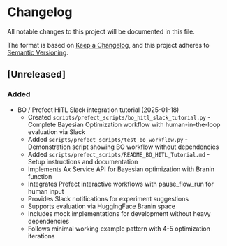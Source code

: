 # Changelog

All notable changes to this project will be documented in this file.

The format is based on [Keep a Changelog](https://keepachangelog.com/en/1.0.0/),
and this project adheres to [Semantic Versioning](https://semver.org/spec/v2.0.0.html).

## [Unreleased]

### Added
- BO / Prefect HiTL Slack integration tutorial (2025-01-18)
  - Created `scripts/prefect_scripts/bo_hitl_slack_tutorial.py` - Complete Bayesian Optimization workflow with human-in-the-loop evaluation via Slack
  - Added `scripts/prefect_scripts/test_bo_workflow.py` - Demonstration script showing BO workflow without dependencies
  - Added `scripts/prefect_scripts/README_BO_HITL_Tutorial.md` - Setup instructions and documentation
  - Implements Ax Service API for Bayesian optimization with Branin function
  - Integrates Prefect interactive workflows with pause_flow_run for human input
  - Provides Slack notifications for experiment suggestions
  - Supports evaluation via HuggingFace Branin space
  - Includes mock implementations for development without heavy dependencies
  - Follows minimal working example pattern with 4-5 optimization iterations